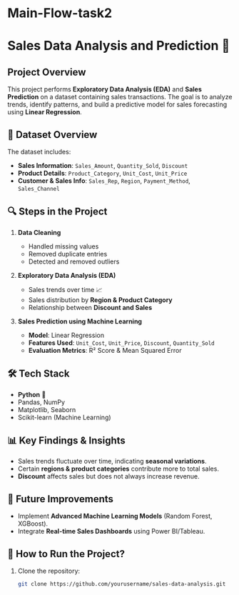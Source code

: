 # Main-Flow-task2
# Sales Data Analysis and Prediction 🚀  

## **Project Overview**  
This project performs **Exploratory Data Analysis (EDA)** and **Sales Prediction** on a dataset containing sales transactions. The goal is to analyze trends, identify patterns, and build a predictive model for sales forecasting using **Linear Regression**.

## **📂 Dataset Overview**  
The dataset includes:  
- **Sales Information**: `Sales_Amount`, `Quantity_Sold`, `Discount`  
- **Product Details**: `Product_Category`, `Unit_Cost`, `Unit_Price`  
- **Customer & Sales Info**: `Sales_Rep`, `Region`, `Payment_Method`, `Sales_Channel`  

## **🔍 Steps in the Project**
1. **Data Cleaning**  
   - Handled missing values  
   - Removed duplicate entries  
   - Detected and removed outliers  

2. **Exploratory Data Analysis (EDA)**  
   - Sales trends over time 📈  
   - Sales distribution by **Region & Product Category**  
   - Relationship between **Discount and Sales**  

3. **Sales Prediction using Machine Learning**  
   - **Model**: Linear Regression  
   - **Features Used**: `Unit_Cost`, `Unit_Price`, `Discount`, `Quantity_Sold`  
   - **Evaluation Metrics**: R² Score & Mean Squared Error  

## **🛠️ Tech Stack**  
- **Python** 🐍  
- Pandas, NumPy  
- Matplotlib, Seaborn  
- Scikit-learn (Machine Learning)  

## **📊 Key Findings & Insights**  
- Sales trends fluctuate over time, indicating **seasonal variations**.  
- Certain **regions & product categories** contribute more to total sales.  
- **Discount** affects sales but does not always increase revenue.  

## **🚀 Future Improvements**  
- Implement **Advanced Machine Learning Models** (Random Forest, XGBoost).  
- Integrate **Real-time Sales Dashboards** using Power BI/Tableau.  

## **📌 How to Run the Project?**  
1. Clone the repository:  
   ```sh
   git clone https://github.com/yourusername/sales-data-analysis.git
